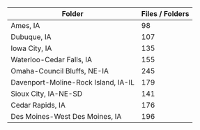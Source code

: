 | Folder                              |   Files / Folders |
|-------------------------------------|-------------------|
| Ames, IA                            |                98 |
| Dubuque, IA                         |               107 |
| Iowa City, IA                       |               135 |
| Waterloo-Cedar Falls, IA            |               155 |
| Omaha-Council Bluffs, NE-IA         |               245 |
| Davenport-Moline-Rock Island, IA-IL |               179 |
| Sioux City, IA-NE-SD                |               141 |
| Cedar Rapids, IA                    |               176 |
| Des Moines-West Des Moines, IA      |               196 |